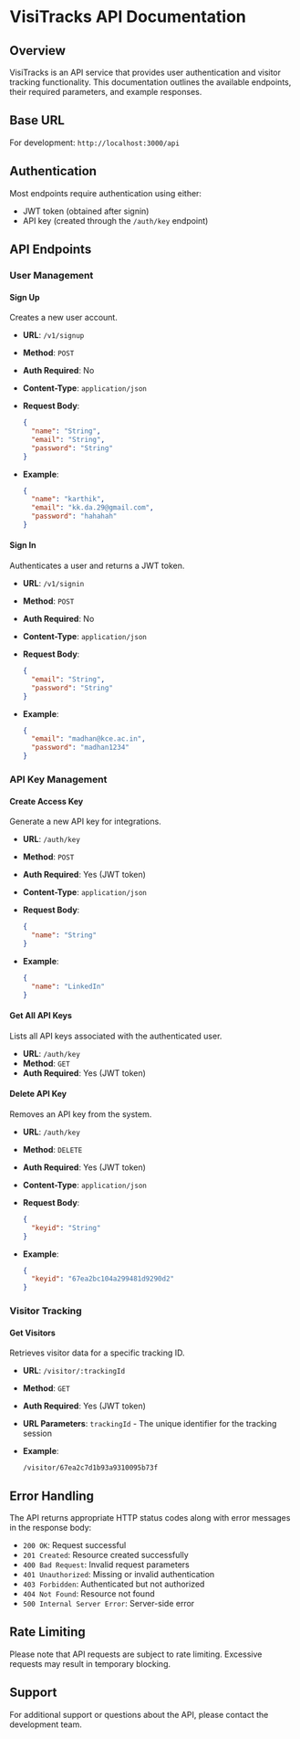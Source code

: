 # VisiTracks API Documentation

## Overview

VisiTracks is an API service that provides user authentication and visitor tracking functionality. This documentation outlines the available endpoints, their required parameters, and example responses.

## Base URL

For development: `http://localhost:3000/api`

## Authentication

Most endpoints require authentication using either:
- JWT token (obtained after signin)
- API key (created through the `/auth/key` endpoint)

## API Endpoints

### User Management

#### Sign Up
Creates a new user account.

- **URL**: `/v1/signup`
- **Method**: `POST`
- **Auth Required**: No
- **Content-Type**: `application/json`
- **Request Body**:
  ```json
  {
    "name": "String",
    "email": "String",
    "password": "String"
  }
  ```

- **Example**:
  ```json
  {
    "name": "karthik",
    "email": "kk.da.29@gmail.com",
    "password": "hahahah"
  }
  ```

#### Sign In
Authenticates a user and returns a JWT token.

- **URL**: `/v1/signin`
- **Method**: `POST`
- **Auth Required**: No
- **Content-Type**: `application/json`
- **Request Body**:
  ```json
  {
    "email": "String",
    "password": "String"
  }
  ```

- **Example**:
  ```json
  {
    "email": "madhan@kce.ac.in",
    "password": "madhan1234"
  }
  ```

### API Key Management

#### Create Access Key
Generate a new API key for integrations.

- **URL**: `/auth/key`
- **Method**: `POST`
- **Auth Required**: Yes (JWT token)
- **Content-Type**: `application/json`
- **Request Body**:
  ```json
  {
    "name": "String"
  }
  ```

- **Example**:
  ```json
  {
    "name": "LinkedIn"
  }
  ```

#### Get All API Keys
Lists all API keys associated with the authenticated user.

- **URL**: `/auth/key`
- **Method**: `GET`
- **Auth Required**: Yes (JWT token)

#### Delete API Key
Removes an API key from the system.

- **URL**: `/auth/key`
- **Method**: `DELETE`
- **Auth Required**: Yes (JWT token)
- **Content-Type**: `application/json`
- **Request Body**:
  ```json
  {
    "keyid": "String"
  }
  ```

- **Example**:
  ```json
  {
    "keyid": "67ea2bc104a299481d9290d2"
  }
  ```

### Visitor Tracking

#### Get Visitors
Retrieves visitor data for a specific tracking ID.

- **URL**: `/visitor/:trackingId`
- **Method**: `GET`
- **Auth Required**: Yes (JWT token)
- **URL Parameters**: `trackingId` - The unique identifier for the tracking session

- **Example**:
  ```
  /visitor/67ea2c7d1b93a9310095b73f
  ```

## Error Handling

The API returns appropriate HTTP status codes along with error messages in the response body:

- `200 OK`: Request successful
- `201 Created`: Resource created successfully
- `400 Bad Request`: Invalid request parameters
- `401 Unauthorized`: Missing or invalid authentication
- `403 Forbidden`: Authenticated but not authorized
- `404 Not Found`: Resource not found
- `500 Internal Server Error`: Server-side error

## Rate Limiting

Please note that API requests are subject to rate limiting. Excessive requests may result in temporary blocking.

## Support

For additional support or questions about the API, please contact the development team.
